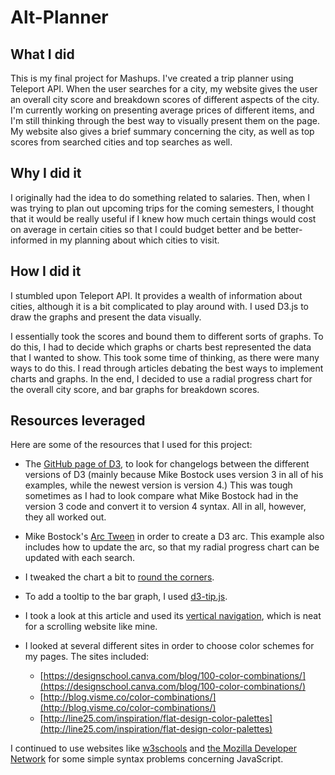 # Alt-Planner
## What I did

This is my final project for Mashups. I've created a trip planner using Teleport API. When the user searches for a city, my website gives the user an overall city score and breakdown scores of different aspects of the city. I'm currently working on presenting average prices of different items, and I'm still thinking through the best way to visually present them on the page. My website also gives a brief summary concerning the city, as well as top scores from searched cities and top searches as well.

## Why I did it

I originally had the idea to do something related to salaries. Then, when I was trying to plan out upcoming trips for the coming semesters, I thought that it would be really useful if I knew how much certain things would cost on average in certain cities so that I could budget better and be better-informed in my planning about which cities to visit.

## How I did it

I stumbled upon Teleport API. It provides a wealth of information about cities, although it is a bit complicated to play around with. I used D3.js to draw the graphs and present the data visually.

I essentially took the scores and bound them to different sorts of graphs. To do this, I had to decide which graphs or charts best represented the data that I wanted to show. This took some time of thinking, as there were many ways to do this. I read through articles debating the best ways to implement charts and graphs. In the end, I decided to use a radial progress chart for the overall city score, and bar graphs for breakdown scores.

## Resources leveraged

Here are some of the resources that I used for this project:

*   The [GitHub page of D3](https://github.com/d3), to look for changelogs between the different versions of D3 (mainly because Mike Bostock uses version 3 in all of his examples, while the newest version is version 4.) This was tough sometimes as I had to look compare what Mike Bostock had in the version 3 code and convert it to version 4 syntax. All in all, however, they all worked out.

*   Mike Bostock's [Arc Tween](https://bl.ocks.org/mbostock/5100636) in order to create a D3 arc. This example also includes how to update the arc, so that my radial progress chart can be updated with each search.

*   I tweaked the chart a bit to [round the corners](http://bl.ocks.org/mbostock/b7671cb38efdfa5da3af).

*   To add a tooltip to the bar graph, I used [d3-tip.js](https://github.com/VACLab/d3-tip).

*   I took a look at this article and used its [vertical navigation](https://codyhouse.co/gem/vertical-fixed-navigation/), which is neat for a scrolling website like mine.

*   I looked at several different sites in order to choose color schemes for my pages. The sites included:

    *   [https://designschool.canva.com/blog/100-color-combinations/](https://designschool.canva.com/blog/100-color-combinations/)
    *   [http://blog.visme.co/color-combinations/](http://blog.visme.co/color-combinations/)
    *   [http://line25.com/inspiration/flat-design-color-palettes](http://line25.com/inspiration/flat-design-color-palettes)

I continued to use websites like [w3schools](http://www.w3schools.com/) and [the Mozilla Developer Network](https://developer.mozilla.org/en/docs/Web/JavaScript) for some simple syntax problems concerning JavaScript.
